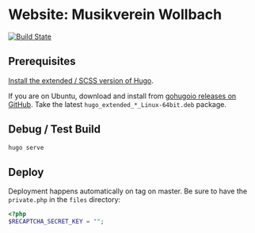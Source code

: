 # Website: Musikverein Wollbach
[![Build State](https://github.com/Tiliavir/mvw-website/workflows/CI/badge.svg)](https://github.com/Tiliavir/mvw-website/actions)

## Prerequisites
[Install the extended / SCSS version of Hugo](https://gohugo.io/getting-started/installing/).

If you are on Ubuntu, download and install from [gohugoio releases on GitHub](https://github.com/gohugoio/hugo/releases/).
Take the latest `hugo_extended_*_Linux-64bit.deb` package.

## Debug / Test Build
```powershell
hugo serve
```

## Deploy
Deployment happens automatically on tag on master.
Be sure to have the `private.php` in the `files` directory:
```php
<?php
$RECAPTCHA_SECRET_KEY = "";

```
